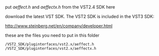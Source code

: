 put *aeffect.h* and *aeffectx.h* from the VST2.4 SDK here

download the latest VST SDK. The VST2 SDK is included in the VST3 SDK:

[http://www.steinberg.net/en/company/developer.html
](http://www.steinberg.net/en/company/developer.html
)

these are the files you need to put in this folder

`/VST2_SDK/pluginterfaces/vst2.x/aeffect.h`
`/VST2_SDK/pluginterfaces/vst2.x/aeffectx.h`